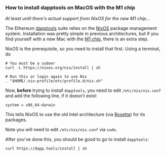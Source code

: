 ### How to install dapptools on MacOS with the M1 chip

*At least until there's actual support from NixOS for the new M1 chip...*

The Ethereum [dapptools](https://dapp.tools/) suite relies on the [NixOS](https://nixos.org/) package management system. Installation was pretty simple in previous architectures, but if you find yourself with a new Mac with the [M1 chip](https://www.apple.com/newsroom/2021/10/introducing-m1-pro-and-m1-max-the-most-powerful-chips-apple-has-ever-built/), there is an extra step.

NixOS is the prerequisite, so you need to install that first. Using a terminal, do

```
# You must be a sudoer
curl -L https://nixos.org/nix/install | sh

# Run this or login again to use Nix
. "$HOME/.nix-profile/etc/profile.d/nix.sh"
```

Now, **before** trying to install `dapptools`, you need to edit `/etc/nix/nix.conf` and add the following line, if it doesn't exist:

```
system = x86_64-darwin
```

This tells NixOS to use the old Intel architecture (via [Rosetta](https://developer.apple.com/documentation/apple-silicon/about-the-rosetta-translation-environment)) for its packages.

Note you will need to edit `/etc/nix/nix.conf` via `sudo`.

After you've done this, you should be good to go to install `dapptools`:

```
curl https://dapp.tools/install | sh
```